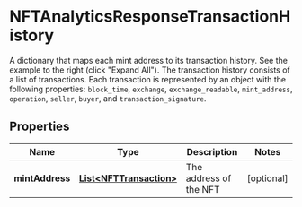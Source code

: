 

# NFTAnalyticsResponseTransactionHistory

A dictionary that maps each mint address to its transaction history. See the example to the right (click \"Expand All\"). The transaction history consists of a list of transactions.  Each transaction is represented by an object with the following properties: `block_time`, `exchange`, `exchange_readable`, `mint_address`, `operation`, `seller`, `buyer`, and `transaction_signature`. 

## Properties

Name | Type | Description | Notes
------------ | ------------- | ------------- | -------------
**mintAddress** | [**List&lt;NFTTransaction&gt;**](NFTTransaction.md) | The address of the NFT  |  [optional]



